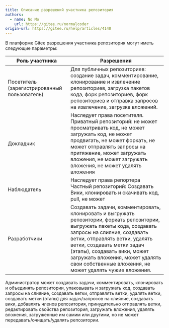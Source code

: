 ```yaml
---
title: Описание разрешений участника репозитория
authors:
  - name: No Mo
    url: https://gitee.ru/normalcoder
origin-url: https://gitee.ru/help/articles/4140
---
```


В платформе Gitee разрешения участника репозитория могут иметь следующие параметры:

| Роль участника | Разрешения |
| --- | --- |
| Посетитель (зарегистрированный пользователь) | Для публичных репозиториев: создание задач, комментирование, клонирование и извлечение репозиториев, загрузка пакетов кода, форк репозиториев, форк репозиториев и отправка запросов на извлечение, загрузка вложений.
| Докладчик | Наследует права посетителя. Приватный репозиторий: не может просматривать код, не может загружать код, не может продвигать, не может форкать, не может отправлять запросы на притяжение, может загружать вложения, не может загружать вложения, не может удалять вложения |
| Наблюдатель | Наследует права репортера Частный репозиторий: Создавать Вики, клонировать и скачивать код, pull, не может
| Разработчики | Создавать задачи, комментировать, клонировать и выгружать репозитории, форкать репозитории, выгружать пакеты кода, создавать запросы на слияние, создавать ветки, отправлять ветки, удалять ветки, создавать метки задач (этапы), создавать вики, может загружать вложения, может удалять свои собственные вложения, не может удалять чужие вложения. |
Администратор может создавать задачи, комментировать, клонировать и объединять репозитории, упаковывать и загружать код, создавать запросы на слияние, создавать ветки, отправлять ветки, удалять ветки, создавать метки (этапы) для задач/запросов на слияние, создавать вики, добавлять членов репозитория, принудительно отправлять ветки, редактировать свойства репозитория, загружать вложения, удалять вложения, загруженные им самим или другими, но не может передавать/очищать/удалять репозитории.